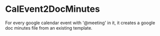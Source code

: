 # CalEvent2DocMinutes
For every google calendar event with '@meeting' in it, it creates a google doc minutes file from an existing template.
